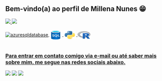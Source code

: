 ## Bem-vindo(a) ao perfil de Millena Nunes 😁

 <div>
   <a href="https://github.com/millenanunes">
   <img height="180em" src="https://github-readme-stats.vercel.app/api?username=millenanunes&show_icons=true&theme=merko&include_all_commits=true&count_private=true"/>
   <img height="180em" src="https://github-readme-stats.vercel.app/api/top-langs/?username=millenanunes&layout=compact&langs_count=6&theme=tokyonight"/>
</div>
    
<div style="display: inline_block"><br>
  <img align="center" alt="azuresqldatabase" height="30" width="40" src="https://cdn.jsdelivr.net/gh/devicons/devicon@latest/icons/java/java-original.svg">
  <img align="center" alt="azuresqldatabase" height="30" width="40" src="https://raw.githubusercontent.com/devicons/devicon/master/icons/azuresqldatabase/azuresqldatabase-original.svg">
  <img align="center" alt="python" height="30" width="40" src="https://raw.githubusercontent.com/devicons/devicon/master/icons/python/python-original.svg">
  <img align="center" alt="r" height="30" width="40" src="https://raw.githubusercontent.com/devicons/devicon/master/icons/r/r-original.svg">
</div>
 
<br>
 
### Para entrar em contato comigo via e-mail ou até saber mais sobre mim, me segue nas redes sociais abaixo.
 
<div> 
  <a href="https://instagram.com/isidromillena" target="_blank"><img src="https://img.shields.io/badge/-Instagram-%23E4405F?style=for-the-badge&logo=instagram&logoColor=white" target="_blank"></a>
  <a href = "maito:millenanunes2@gmail.com"><img src="https://img.shields.io/badge/-Gmail-%23333?style=for-the-badge&logo=gmail&logoColor=white" target="_blank"></a>
  <a href="https://www.linkedin.com/in/millenanunesd" target="_blank"><img src="https://img.shields.io/badge/-LinkedIn-%230077B5?style=for-the-badge&logo=linkedin&logoColor=white" target="_blank"></a>
</div>
